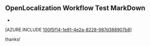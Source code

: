 ## OpenLocalization Workflow Test MarkDown
* 

[AZURE.INCLUDE [100f5f14-1e91-4e2a-8228-987d388907b8](calleeMd1.md)]

 
thanks!